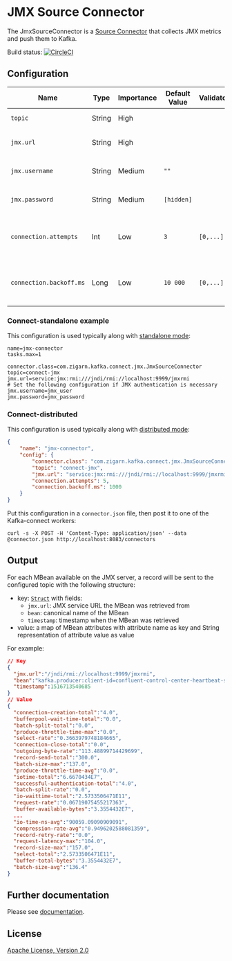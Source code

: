 # JMX Source Connector

The JmxSourceConnector is a [Source Connector](https://docs.confluent.io/current/connect/javadocs/index.html?org/apache/kafka/connect/source/SourceConnector.html) that collects JMX metrics and push them to Kafka.

Build status: [![CircleCI](https://circleci.com/gh/zigarn/kafka-connect-jmx.svg?style=svg)](https://circleci.com/gh/zigarn/kafka-connect-jmx)

## Configuration

| Name                    | Type   | Importance | Default Value | Validator | Documentation                                            |
| ----------------------- | ------ | ---------- | ------------- | --------- | ---------------------------------------------------------|
| `topic`                 | String | High       |               |           | The topic to publish data to                             |
| `jmx.url`               | String | High       |               |           | The JMX URL to fetch data from                           |
| `jmx.username`          | String | Medium     | `""`          |           | The username to connect to JMX                           |
| `jmx.password`          | String | Medium     | `[hidden]`    |           | The password to connect to JMX                           |
| `connection.attempts`   | Int    | Low        | `3`           | `[0,...]` | Maximum number of attempts to retrieve a JMX connection  |
| `connection.backoff.ms` | Long   | Low        | `10 000`      | `[0,...]` | Backoff time in milliseconds between connection attempts |


### Connect-standalone example

This configuration is used typically along with [standalone mode](https://docs.confluent.io/current/connect/concepts.html#standalone-workers):

```properties
name=jmx-connector
tasks.max=1

connector.class=com.zigarn.kafka.connect.jmx.JmxSourceConnector
topic=connect-jmx
jmx.url=service:jmx:rmi:///jndi/rmi://localhost:9999/jmxrmi
# Set the following configuration if JMX authentication is necessary
jmx.username=jmx_user
jmx.password=jmx_password
```

### Connect-distributed

This configuration is used typically along with [distributed mode](http://docs.confluent.io/current/connect/concepts.html#distributed-workers):

```json
{
    "name": "jmx-connector",
    "config": {
        "connector.class": "com.zigarn.kafka.connect.jmx.JmxSourceConnector",
        "topic": "connect-jmx",
        "jmx.url": "service:jmx:rmi:///jndi/rmi://localhost:9999/jmxrmi",
        "connection.attempts": 5,
        "connection.backoff.ms": 1000
    }
}
```

Put this configuration in a `connector.json` file, then post it to one of the Kafka-connect workers:

```shell
curl -s -X POST -H 'Content-Type: application/json' --data @connector.json http://localhost:8083/connectors
```

## Output

For each MBean available on the JMX server, a record will be sent to the configured topic with the following structure:

 - key: [`Struct`](https://docs.confluent.io/current/connect/javadocs/org/apache/kafka/connect/data/Struct.html) with fields:
   - `jmx.url`: JMX service URL the MBean was retrieved from
   - `bean`: canonical name of the MBean
   - `timestamp`: timestamp when the MBean was retrieved
 - value: a map of MBean attributes with attribute name as key and String representation of attribute value as value

For example:

```json
// Key
{
  "jmx.url":"/jndi/rmi://localhost:9999/jmxrmi",
  "bean":"kafka.producer:client-id=confluent-control-center-heartbeat-sender-1-producer,type=producer-metrics",
  "timestamp":1516713540685
}
// Value
{
  "connection-creation-total":"4.0",
  "bufferpool-wait-time-total":"0.0",
  "batch-split-total":"0.0",
  "produce-throttle-time-max":"0.0",
  "select-rate":"0.3663979748184665",
  "connection-close-total":"0.0",
  "outgoing-byte-rate":"113.48899714429699",
  "record-send-total":"300.0",
  "batch-size-max":"137.0",
  "produce-throttle-time-avg":"0.0",
  "iotime-total":"6.6670434E7",
  "successful-authentication-total":"4.0",
  "batch-split-rate":"0.0",
  "io-waittime-total":"2.5733506471E11",
  "request-rate":"0.06719075455217363",
  "buffer-available-bytes":"3.3554432E7",
  ...
  "io-time-ns-avg":"90059.09090909091",
  "compression-rate-avg":"0.9496202588081359",
  "record-retry-rate":"0.0",
  "request-latency-max":"104.0",
  "record-size-max":"157.0",
  "select-total":"2.5733506471E11",
  "buffer-total-bytes":"3.3554432E7",
  "batch-size-avg":"136.4"
}
```

## Further documentation

Please see [documentation](docs).

## License

[Apache License, Version 2.0](http://www.apache.org/licenses/LICENSE-2.0.html)

